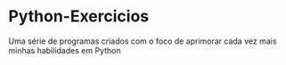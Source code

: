 # Python-Exercicios
Uma série de programas criados com o foco de aprimorar cada vez mais minhas habilidades em Python
